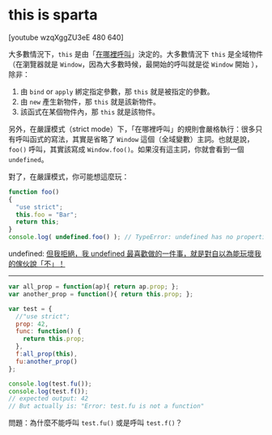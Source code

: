 # this is sparta

[youtube wzqXggZU3eE 480 640]

大多數情況下，`this` 是由「[在哪裡呼叫](https://ithelp.ithome.com.tw/articles/10193193)」決定的。大多數情況下 `this` 是全域物件（在瀏覽器就是 `Window`，因為大多數時候，最開始的呼叫就是從 `Window` 開始 ），除非：

1. 由 `bind` or `apply` 綁定指定參數，那 `this` 就是被指定的參數。
2. 由 `new` 產生新物件，那 `this` 就是該新物件。
3. 該函式在某個物件內，那 `this` 就是該物件。

另外，在嚴謹模式（strict mode）下，「在哪裡呼叫」的規則會嚴格執行：很多只有呼叫函式的寫法，其實是省略了 `Window` 這個（全域變數）主詞。也就是說，`foo()` 呼叫，其實該寫成 `Window.foo()`。如果沒有這主詞，你就會看到一個 `undefined`。

對了，在嚴謹模式，你可能想這麼玩：

```javascript
function foo()
{
  "use strict";
  this.foo = "Bar";
  return this;
}
console.log( undefined.foo() ); // TypeError: undefined has no properties
```

undefined: [但我拒絕，我 undefined 最喜歡做的一件事，就是對自以為能玩壞我的傢伙說「不」！](https://developer.mozilla.org/zh-TW/docs/Web/JavaScript/Reference/Errors/No_properties)

---

```javascript
var all_prop = function(ap){ return ap.prop; };
var another_prop = function(){ return this.prop; };

var test = {
  //"use strict";
  prop: 42,
  func: function() {
    return this.prop;
  },
  f:all_prop(this),
  fu:another_prop()
};

console.log(test.fu());
console.log(test.f());
// expected output: 42
// But actually is: "Error: test.fu is not a function"
```

問題：為什麼不能呼叫 `test.fu()` 或是呼叫 `test.f()`？